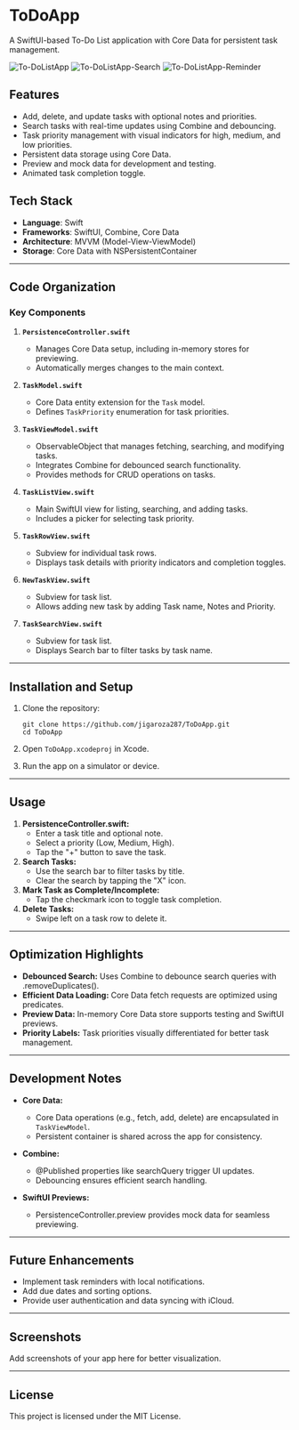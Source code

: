 # ToDoApp

A SwiftUI-based To-Do List application with Core Data for persistent task management.

![To-DoListApp](https://github.com/user-attachments/assets/a69a0340-1b27-4da5-a6c6-c391f921b9b0)
![To-DoListApp-Search](https://github.com/user-attachments/assets/e6c6f1ad-397f-4112-afb9-adaee9eb9902)
![To-DoListApp-Reminder](https://github.com/user-attachments/assets/b4bc723f-04ac-49e4-860e-a9cc8c95aa14)


## Features

- Add, delete, and update tasks with optional notes and priorities.
- Search tasks with real-time updates using Combine and debouncing.
- Task priority management with visual indicators for high, medium, and low priorities.
- Persistent data storage using Core Data.
- Preview and mock data for development and testing.
- Animated task completion toggle.

## Tech Stack

- **Language**: Swift
- **Frameworks**: SwiftUI, Combine, Core Data
- **Architecture**: MVVM (Model-View-ViewModel)
- **Storage**: Core Data with NSPersistentContainer

---

## Code Organization

### Key Components

1. **`PersistenceController.swift`**
   - Manages Core Data setup, including in-memory stores for previewing.
   - Automatically merges changes to the main context.

2. **`TaskModel.swift`**
   - Core Data entity extension for the `Task` model.
   - Defines `TaskPriority` enumeration for task priorities.

3. **`TaskViewModel.swift`**
   - ObservableObject that manages fetching, searching, and modifying tasks.
   - Integrates Combine for debounced search functionality.
   - Provides methods for CRUD operations on tasks.

4. **`TaskListView.swift`**
   - Main SwiftUI view for listing, searching, and adding tasks.
   - Includes a picker for selecting task priority.

5. **`TaskRowView.swift`**
   - Subview for individual task rows.
   - Displays task details with priority indicators and completion toggles.

6. **`NewTaskView.swift`**
   - Subview for task list.
   - Allows adding new task by adding Task name, Notes and Priority.

7. **`TaskSearchView.swift`**
   - Subview for task list.
   - Displays Search bar to filter tasks by task name.

---

## Installation and Setup

1. Clone the repository:
   
   ```
   git clone https://github.com/jigaroza287/ToDoApp.git
   cd ToDoApp
   ```

2. Open `ToDoApp.xcodeproj` in Xcode.

3. Run the app on a simulator or device.

---

## Usage

1. **PersistenceController.swift:**
    - Enter a task title and optional note.
    - Select a priority (Low, Medium, High).
    - Tap the "+" button to save the task.
2. **Search Tasks:**
    - Use the search bar to filter tasks by title.
    - Clear the search by tapping the "X" icon.
3. **Mark Task as Complete/Incomplete:**
    - Tap the checkmark icon to toggle task completion.
4. **Delete Tasks:**
    - Swipe left on a task row to delete it.

---

## Optimization Highlights

- **Debounced Search:** Uses Combine to debounce search queries with .removeDuplicates().
- **Efficient Data Loading:** Core Data fetch requests are optimized using predicates.
- **Preview Data:** In-memory Core Data store supports testing and SwiftUI previews.
- **Priority Labels:** Task priorities visually differentiated for better task management.

---

## Development Notes

- **Core Data:**

  - Core Data operations (e.g., fetch, add, delete) are encapsulated in `TaskViewModel`.
  - Persistent container is shared across the app for consistency.

- **Combine:**

  - @Published properties like searchQuery trigger UI updates.
  - Debouncing ensures efficient search handling.

- **SwiftUI Previews:**

  - PersistenceController.preview provides mock data for seamless previewing.

---

## Future Enhancements

- Implement task reminders with local notifications.
- Add due dates and sorting options.
- Provide user authentication and data syncing with iCloud.

---

## Screenshots
Add screenshots of your app here for better visualization.

---

## License
This project is licensed under the MIT License.
